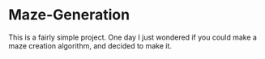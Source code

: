 # Maze-Generation
This is a fairly simple project. One day I just wondered if you could make a maze creation algorithm, and decided to make it.
